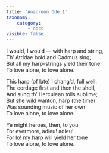 ```yaml
---
title: 'Anacreon Ode 1'
taxonomy:
    category:
        - docs
visible: false
---
```


I would, I would — with harp and string,  
Th’ Atridae bold and Cadmus sing;  
But all my harp-strings yield their tone  
To love alone, to love alone.  
  
This harp (of late) I chang’d, full well.  
The cordage first and then the shell,  
And sung th’ Herculean toils sublime;  
But she wild wanton, harp (the time)  
Was sounding music of her own  
To love alone, to love alone.  
  
Ye might heroes, then, to you  
For evermore, adieu! adieu!  
For lo! my harp will yield her tone  
To love alone, to love alone.  
  